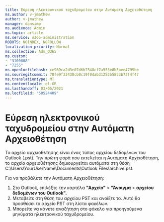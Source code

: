 ```yaml
---
title: Εύρεση ηλεκτρονικού ταχυδρομείου στην Αυτόματη Αρχειοθέτηση
ms.author: v-jmathew
author: v-jmathew
manager: dansimp
ms.audience: Admin
ms.topic: article
ms.service: o365-administration
ROBOTS: NOINDEX, NOFOLLOW
localization_priority: Normal
ms.collection: Adm_O365
ms.custom:
- "3100008"
- "7255"
ms.openlocfilehash: ce969ca2d3e07d6b7548cf7a553e8b5bee4799be
ms.sourcegitcommit: 78fe9f33438cb0c19f0dab31253b5853b73f4f47
ms.translationtype: MT
ms.contentlocale: el-GR
ms.lasthandoff: 03/05/2021
ms.locfileid: "50524409"
---
```

# <a name="find-email-in-autoarchive"></a>Εύρεση ηλεκτρονικού ταχυδρομείου στην Αυτόματη Αρχειοθέτηση

Το αρχείο αρχειοθέτησης είναι ένας τύπος αρχείου δεδομένων του Outlook (.pst). Την πρώτη φορά που εκτελείται η Αυτόματη Αρχειοθέτηση, το αρχείο αρχειοθέτησης δημιουργείται αυτόματα στη θέση C:\Users\YourUserName\Documents\Outlook Files\archive.pst.

Για να προβάλετε την Αυτόματη Αρχειοθέτηση:

1. Στο Outlook, επιλέξτε την καρτέλα **"Αρχείο"** > **"Άνοιγμα**  >  **αρχείου δεδομένων του Outlook".**
2. Μεταβείτε στη θέση του αρχείου PST και ανοίξτε το. Αυτό θα προσθέσει το αρχείο PST στη λίστα φακέλων.
3. Μπορείτε να κάνετε αναζήτηση στο φάκελο για προηγούμενα μηνύματα ηλεκτρονικού ταχυδρομείου.
